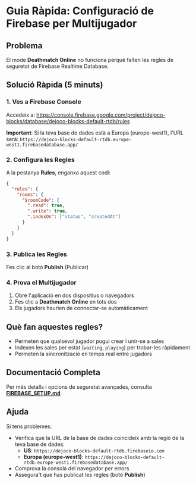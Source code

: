 # Guia Ràpida: Configuració de Firebase per Multijugador

## Problema

El mode **Deathmatch Online** no funciona perquè falten les regles de seguretat de Firebase Realtime Database.

## Solució Ràpida (5 minuts)

### 1. Ves a Firebase Console

Accedeix a: https://console.firebase.google.com/project/dejoco-blocks/database/dejoco-blocks-default-rtdb/rules

**Important**: Si la teva base de dades està a Europa (europe-west1), l'URL serà:
`https://dejoco-blocks-default-rtdb.europe-west1.firebasedatabase.app/`

### 2. Configura les Regles

A la pestanya **Rules**, enganxa aquest codi:

```json
{
  "rules": {
    "rooms": {
      "$roomCode": {
        ".read": true,
        ".write": true,
        ".indexOn": ["status", "createdAt"]
      }
    }
  }
}
```

### 3. Publica les Regles

Fes clic al botó **Publish** (Publicar)

### 4. Prova el Multijugador

1. Obre l'aplicació en dos dispositius o navegadors
2. Fes clic a **Deathmatch Online** en tots dos
3. Els jugadors haurien de connectar-se automàticament

## Què fan aquestes regles?

- Permeten que qualsevol jugador pugui crear i unir-se a sales
- Indexen les sales per estat (`waiting`, `playing`) per trobar-les ràpidament
- Permeten la sincronització en temps real entre jugadors

## Documentació Completa

Per més detalls i opcions de seguretat avançades, consulta **[FIREBASE_SETUP.md](FIREBASE_SETUP.md)**

## Ajuda

Si tens problemes:
- Verifica que la URL de la base de dades coincideix amb la regió de la teva base de dades:
  - **US**: `https://dejoco-blocks-default-rtdb.firebaseio.com`
  - **Europa (europe-west1)**: `https://dejoco-blocks-default-rtdb.europe-west1.firebasedatabase.app/`
- Comprova la consola del navegador per errors
- Assegura't que has publicat les regles (botó **Publish**)
